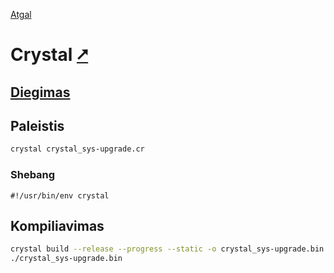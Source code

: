 [Atgal](./readme.md)

# Crystal [&#x2B67;](https://crystal-lang.org/)

## [Diegimas](../install/crystal_readme.md)

## Paleistis

```bash
crystal crystal_sys-upgrade.cr
```

### Shebang

```shebang
#!/usr/bin/env crystal
```

## Kompiliavimas

```bash
crystal build --release --progress --static -o crystal_sys-upgrade.bin crystal_sys-upgrade.cr
./crystal_sys-upgrade.bin
```
